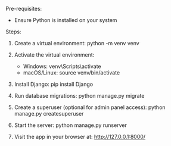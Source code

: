 Pre-requisites:
- Ensure Python is installed on your system

Steps:
1. Create a virtual environment:
   python -m venv venv

2. Activate the virtual environment:
   - Windows: venv\Scripts\activate
   - macOS/Linux: source venv/bin/activate

3. Install Django:
   pip install Django

4. Run database migrations:
   python manage.py migrate

5. Create a superuser (optional for admin panel access):
   python manage.py createsuperuser

6. Start the server:
   python manage.py runserver

7. Visit the app in your browser at:
   http://127.0.0.1:8000/

